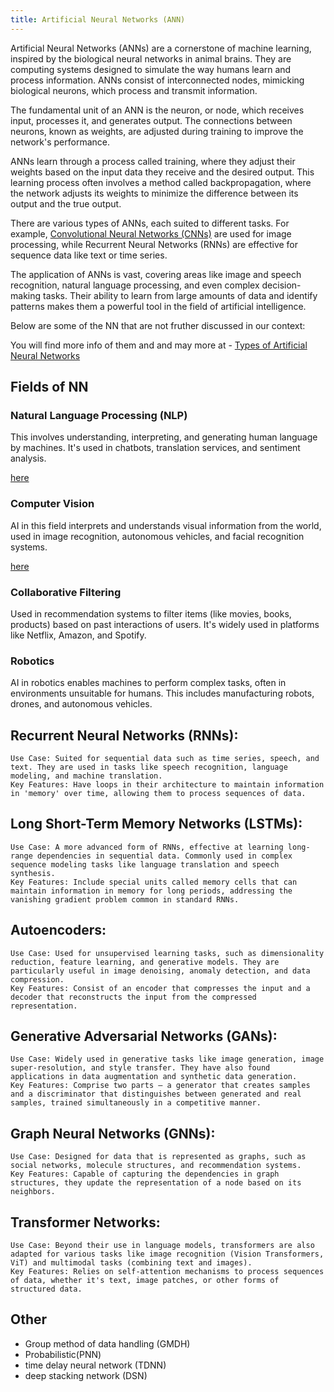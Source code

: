 ```yaml
---
title: Artificial Neural Networks (ANN)
---
```


Artificial Neural Networks (ANNs) are a cornerstone of machine learning, inspired by the biological neural networks in animal brains. They are computing systems designed to simulate the way humans learn and process information. ANNs consist of interconnected nodes, mimicking biological neurons, which process and transmit information.

The fundamental unit of an ANN is the neuron, or node, which receives input, processes it, and generates output. The connections between neurons, known as weights, are adjusted during training to improve the network's performance.

ANNs learn through a process called training, where they adjust their weights based on the input data they receive and the desired output. This learning process often involves a method called backpropagation, where the network adjusts its weights to minimize the difference between its output and the true output.

There are various types of ANNs, each suited to different tasks. For example, [Convolutional Neural Networks (CNNs)](/ai-ui-playground/ai/computer-vision/cnns/)  are used for image processing, while Recurrent Neural Networks (RNNs) are effective for sequence data like text or time series.

The application of ANNs is vast, covering areas like image and speech recognition, natural language processing, and even complex decision-making tasks. Their ability to learn from large amounts of data and identify patterns makes them a powerful tool in the field of artificial intelligence.

Below are some of the NN that are not fruther discussed in our context:

You will find more info of them and and may more at - [Types of Artificial Neural Networks](https://en.wikipedia.org/wiki/Types_of_artificial_neural_networks)

## Fields of NN

### Natural Language Processing (NLP)
  This involves understanding, interpreting, and generating human language by machines. It's used in chatbots, translation services, and sentiment analysis.

[here](./Natural%20Language%20Processing/Introduction.md)

### Computer Vision
 AI in this field interprets and understands visual information from the world, used in image recognition, autonomous vehicles, and facial recognition systems.

[here](./Computer%20Vision/Introduction.md)

### Collaborative Filtering
Used in recommendation systems to filter items (like movies, books, products) based on past interactions of users. It's widely used in platforms like Netflix, Amazon, and Spotify.


### Robotics
 AI in robotics enables machines to perform complex tasks, often in environments unsuitable for humans. This includes manufacturing robots, drones, and autonomous vehicles.


## Recurrent Neural Networks (RNNs):

    Use Case: Suited for sequential data such as time series, speech, and text. They are used in tasks like speech recognition, language modeling, and machine translation.
    Key Features: Have loops in their architecture to maintain information in 'memory' over time, allowing them to process sequences of data.

## Long Short-Term Memory Networks (LSTMs):

    Use Case: A more advanced form of RNNs, effective at learning long-range dependencies in sequential data. Commonly used in complex sequence modeling tasks like language translation and speech synthesis.
    Key Features: Include special units called memory cells that can maintain information in memory for long periods, addressing the vanishing gradient problem common in standard RNNs.

## Autoencoders:

    Use Case: Used for unsupervised learning tasks, such as dimensionality reduction, feature learning, and generative models. They are particularly useful in image denoising, anomaly detection, and data compression.
    Key Features: Consist of an encoder that compresses the input and a decoder that reconstructs the input from the compressed representation.

## Generative Adversarial Networks (GANs):

    Use Case: Widely used in generative tasks like image generation, image super-resolution, and style transfer. They have also found applications in data augmentation and synthetic data generation.
    Key Features: Comprise two parts – a generator that creates samples and a discriminator that distinguishes between generated and real samples, trained simultaneously in a competitive manner.

## Graph Neural Networks (GNNs):

    Use Case: Designed for data that is represented as graphs, such as social networks, molecule structures, and recommendation systems.
    Key Features: Capable of capturing the dependencies in graph structures, they update the representation of a node based on its neighbors.

## Transformer Networks:

    Use Case: Beyond their use in language models, transformers are also adapted for various tasks like image recognition (Vision Transformers, ViT) and multimodal tasks (combining text and images).
    Key Features: Relies on self-attention mechanisms to process sequences of data, whether it's text, image patches, or other forms of structured data.

## Other

- Group method of data handling (GMDH)
- Probabilistic(PNN)
- time delay neural network (TDNN)
- deep stacking network (DSN)

